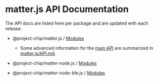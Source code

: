# matter.js API Documentation

The API docs are listed here per package and are updated with each release.

* @project-chip/matter.js / [Modules](./matter.js/modules.md)
  * Some advanced information for the [main API](./matter.js/modules/device.md) are summarized in [matter.js/API.md](../packages/matter.js/API.md).

* @project-chip/matter-node.js / [Modules](./matter-node.js/modules.md)

* @project-chip/matter-node-ble.js / [Modules](./matter-node-ble.js/modules.md)
